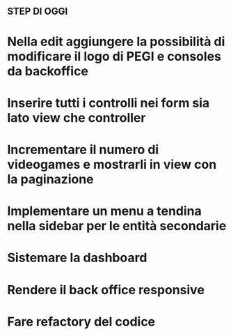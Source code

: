 ## STEP DI OGGI

# Nella edit aggiungere la possibilità di modificare il logo di PEGI e consoles da backoffice
# Inserire tutti i controlli nei form sia lato view che controller
# Incrementare il numero di videogames e mostrarli in view con la paginazione
# Implementare un menu a tendina nella sidebar per le entità secondarie
# Sistemare la dashboard
# Rendere il back office responsive
# Fare refactory del codice
